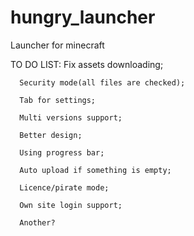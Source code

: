 hungry_launcher
===============

Launcher for minecraft

TO DO LIST:
	  Fix assets downloading;
	  
	  Security mode(all files are checked);

      Tab for settings;

      Multi versions support;

      Better design; 
      
      Using progress bar;

      Auto upload if something is empty; 

      Licence/pirate mode;

      Own site login support; 
	  
      Another? 
